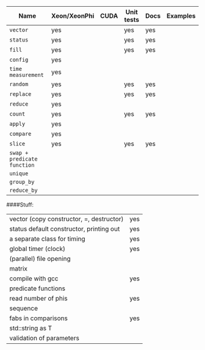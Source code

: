 |Name|Xeon/XeonPhi|CUDA|Unit tests|Docs|Examples|
|---|---|---|---|---|---|
|`vector`|yes||yes|yes
|`status`|yes||yes|yes
|`fill`|yes||yes|yes
|`config`|yes|
|`time measurement`|yes|
|`random`|yes||yes|yes|
|`replace`|yes||yes|yes|
|`reduce`|yes|
|`count`|yes||yes|yes|
|`apply`|yes|
|`compare`|yes|
|`slice`|yes||yes|yes|
|`swap + predicate function`|
|`unique`|
|`group_by`|
|`reduce_by`|

####Stuff:

|||
|---|---|
|vector (copy constructor, =, destructor)|yes|
|status default constructor, printing out|yes|
|a separate class for timing|yes|
|global timer (clock)|yes|
|(parallel) file opening||
|matrix||
|compile with gcc|yes|
|predicate functions||
|read number of phis|yes|
|sequence||
|fabs in comparisons|yes|
|std::string as T||
|validation of parameters||
